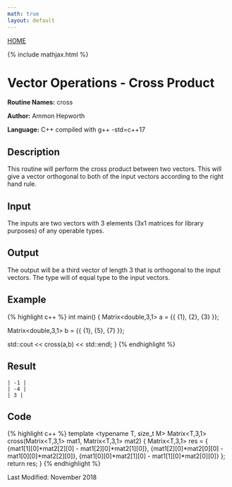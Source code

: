```yaml
---
math: true
layout: default
---
```

<a href="https://ammonhepworth.github.io/MATH4610/index">HOME</a>

{% include mathjax.html %}

# Vector Operations - Cross Product

**Routine Names:** cross

**Author:** Ammon Hepworth

**Language:** C++ compiled with g++ -std=c++17


## Description

This routine will perform the cross product between two vectors. This will give a vector orthogonal to both of the input vectors according to the right hand rule.

## Input

The inputs are two vectors with 3 elements (3x1 matrices for library purposes) of any operable types.

## Output

The output will be a third vector of length 3 that is orthogonal to the input vectors. The type will of equal type to the input vectors.

## Example

{% highlight c++ %}
int main() 
{
  Matrix<double,3,1> a = {{ {1},
                            {2},
                            {3} }};

  Matrix<double,3,1> b = {{ {1},
                            {5},
                            {7} }};

  std::cout << cross(a,b) << std::endl;
}
{% endhighlight %}

## Result
```
| -1 |
| -4 |
| 3 |
```

## Code

{% highlight c++ %}
template <typename T, size_t M>
Matrix<T,3,1> cross(Matrix<T,3,1> mat1, Matrix<T,3,1> mat2)
{
  Matrix<T,3,1> res = { {mat1[1][0]*mat2[2][0] - mat1[2][0]*mat2[1][0]},
                        {mat1[2][0]*mat2[0][0] - mat1[0][0]*mat2[2][0]},
                        {mat1[0][0]*mat2[1][0] - mat1[1][0]*mat2[0][0]} };
  return res;
}
{% endhighlight %}

Last Modified: November 2018
